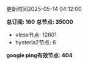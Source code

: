 更新时间2025-05-14 04:12:00

**总订阅: 160**
**总节点: 35000**
- vless节点: 12601
- hysteria2节点: 6

**google ping有效节点: 404**
